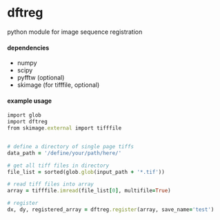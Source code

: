 # dftreg
python module for image sequence registration

#### dependencies
* numpy
* scipy
* pyfftw (optional)
* skimage (for tifffile, optional)

#### example usage
```ruby
import glob
import dftreg
from skimage.external import tifffile


# define a directory of single page tiffs
data_path = '/define/your/path/here/'

# get all tiff files in directory
file_list = sorted(glob.glob(input_path + '*.tif'))

# read tiff files into array
array = tifffile.imread(file_list[0], multifile=True)

# register
dx, dy, registered_array = dftreg.register(array, save_name='test')
```
